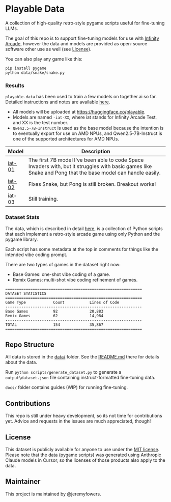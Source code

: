 # Playable Data

A collection of high-quality retro-style pygame scripts useful for fine-tuning LLMs.

The goal of this repo is to support fine-tuning models for use with [Infinity Arcade](https://github.com/lemonade-sdk/infinity-arcade), however the data and models are provided as open-source software other use as well (see [License](#license)).

You can also play any game like this:

```
pip install pygame
python data/snake/snake.py
```

### Results

`playable-data` has been used to train a few models on together.ai so far. Detailed instructions and notes are available [here](docs/togetherai.md).

- All models will be uploaded at https://huggingface.co/playable.
- Models are named `-iat-XX`, where iat stands for Infinity Arcade Test, and XX is the test number.
- `Qwen2.5-7B-Instruct` is used as the base model because the intention is to eventually export for use on AMD NPUs, and Qwen2.5-7B-Instruct is one of the supported architectures for AMD NPUs.

| Model | Description |
|-------|-------------|
| [iat-01](https://huggingface.co/playable/Qwen2.5-7B-Instruct-iat-01) | The first 7B model I've been able to code Space Invaders with, but it struggles with basic games like Snake and Pong that the base model can handle easily. |
| [iat-02](https://huggingface.co/playable/Qwen2.5-7B-Instruct-iat-02) | Fixes Snake, but Pong is still broken. Breakout works! |
| iat-03 | Still training. |

### Dataset Stats

The data, which is described in detail [here](data/README.md), is a collection of Python scripts that each implement a retro-style arcade game using only Python and the pygame library.

Each script has some metadata at the top in comments for things like the intended vibe coding prompt.

There are two types of games in the dataset right now:
- Base Games: one-shot vibe coding of a game.
- Remix Games: multi-shot vibe coding refinement of games.

```
============================================================
DATASET STATISTICS
============================================================
Game Type            Count           Lines of Code
------------------------------------------------------------
Base Games           92              20,883
Remix Games          62              14,984
------------------------------------------------------------
TOTAL                154             35,867
============================================================
```

## Repo Structure

All data is stored in the [data/](data) folder. See the [README.md](data/README.md) there for details about the data.

Run `python scripts/generate_dataset.py` to generate a `output\dataset.json` file containing instruct-formatted fine-tuning data.

`docs/` folder contains guides (WIP) for running fine-tuning.

## Contributions

This repo is still under heavy development, so its not time for contributions yet. Advice and requests in the issues are much appreciated, though!

## License

This dataset is publicly available for anyone to use under the [MIT license](LICENSE). Please note that the data (pygame scripts) was generated using Anthropic Claude models in Cursor, so the licenses of those products also apply to the data.

## Maintainer

This project is maintained by @jeremyfowers.
